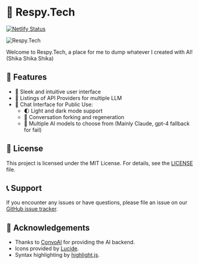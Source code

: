 # 🤖 Respy.Tech

[![Netlify Status](https://api.netlify.com/api/v1/badges/d44acd85-173f-495e-bb6a-9288cfac1932/deploy-status)](https://app.netlify.com/sites/respy/deploys)

![Respy.Tech](https://respy.tech/shikanoko.png)

Welcome to Respy.Tech, a place for me to dump whatever I created with AI! (Shika Shika Shika)

## 🌟 Features

- 🎨 Sleek and intuitive user interface
- 💬 Listings of API Providers for multiple LLM
- 📁 Chat Interface for Public Use:
  - 🌓 Light and dark mode support
  - 🔄 Conversation forking and regeneration
  - 🧠 Multiple AI models to choose from (Mainly Claude, gpt-4 fallback for fail)

## 📄 License

This project is licensed under the MIT License. For details, see the [LICENSE](LICENSE) file.

## 📞 Support

If you encounter any issues or have questions, please file an issue on our [GitHub issue tracker](https://github.com/RimunAce/llm-api-provider/issues).

## 🙏 Acknowledgements

- Thanks to [ConvoAI](https://convoai.tech) for providing the AI backend.
- Icons provided by [Lucide](https://lucide.dev/).
- Syntax highlighting by [highlight.js](https://highlightjs.org/).
